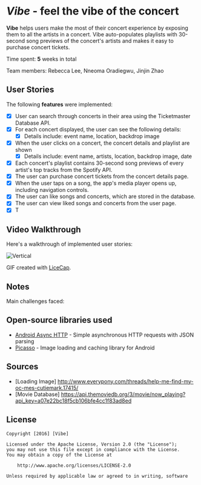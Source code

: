 # *Vibe* - feel the vibe of the concert

**Vibe** helps users make the most of their concert experience by exposing them to all the artists in a concert. Vibe auto-populates playlists with 30-second song previews of the concert's artists and makes it easy to purchase concert tickets.

Time spent: **5** weeks in total

Team members: Rebecca Lee, Nneoma Oradiegwu, Jinjin Zhao

## User Stories

The following **features** were implemented:

* [x] User can search through concerts in their area using the Ticketmaster Database API.
* [x] For each concert displayed, the user can see the following details:
  * [x] Details include: event name, location, backdrop image
* [x] When the user clicks on a concert, the concert details and playlist are shown
  * [x] Details include: event name, artists, location, backdrop image, date
* [x] Each concert's playlist contains 30-second song previews of every artist's top tracks from the Spotify API.
* [x] The user can purchase concert tickets from the concert details page.
* [x] When the user taps on a song, the app's media player opens up, including navigation controls.
* [x] The user can like songs and concerts, which are stored in the database.
* [x] The user can view liked songs and concerts from the user page.
* [x] T

## Video Walkthrough

Here's a walkthrough of implemented user stories:

<img src='http://i.imgur.com/ZHcjdQK.gif' title='Vertical' width='' alt='Vertical' />

GIF created with [LiceCap](http://www.cockos.com/licecap/).

## Notes

Main challenges faced:

## Open-source libraries used

- [Android Async HTTP](https://github.com/loopj/android-async-http) - Simple asynchronous HTTP requests with JSON parsing
- [Picasso](http://square.github.io/picasso/) - Image loading and caching library for Android

## Sources

- [Loading Image] http://www.everypony.com/threads/help-me-find-my-oc-mes-cutiemark.17415/
- [Movie Database] https://api.themoviedb.org/3/movie/now_playing?api_key=a07e22bc18f5cb106bfe4cc1f83ad8ed

## License

    Copyright [2016] [Vibe]

    Licensed under the Apache License, Version 2.0 (the "License");
    you may not use this file except in compliance with the License.
    You may obtain a copy of the License at

        http://www.apache.org/licenses/LICENSE-2.0

    Unless required by applicable law or agreed to in writing, software
